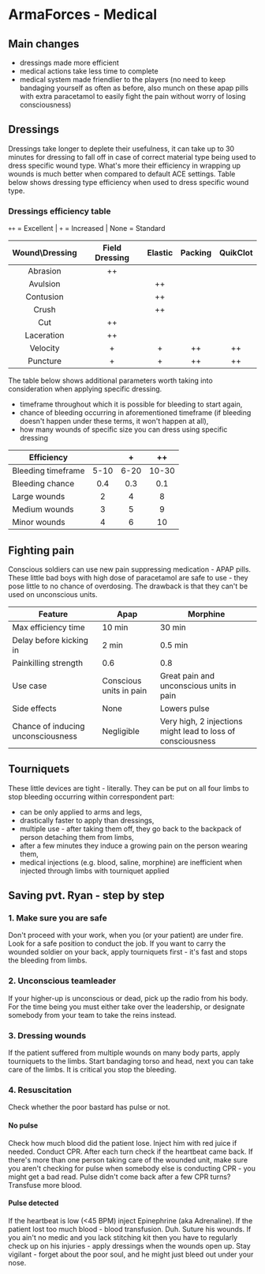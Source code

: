 ﻿# ArmaForces - Medical

## Main changes

- dressings made more efficient
- medical actions take less time to complete
- medical system made friendlier to the players (no need to keep bandaging yourself as often as before, also munch on these apap pills with extra paracetamol to easily fight the pain without worry of losing consciousness)

## Dressings

Dressings take longer to deplete their usefulness, it can take up to 30 minutes for dressing to fall off in case of correct material type being used to dress specific wound type. What's more their efficiency in wrapping up wounds is much better when compared to default ACE settings. Table below shows dressing type efficiency when used to dress specific wound type.

### Dressings efficiency table

`++` = Excellent | `+` = Increased | None = Standard

| Wound\Dressing | Field Dressing | Elastic | Packing | QuikClot |
| :------------: | :------------: | :-----: | :-----: | :------: |
|    Abrasion    |       ++       |         |         |          |
|    Avulsion    |                |   ++    |         |          |
|   Contusion    |                |   ++    |         |          |
|     Crush      |                |   ++    |         |          |
|      Cut       |       ++       |         |         |          |
|   Laceration   |       ++       |         |         |          |
|    Velocity    |       +        |    +    |   ++    |    ++    |
|    Puncture    |       +        |    +    |   ++    |    ++    |

The table below shows additional parameters worth taking into consideration when applying specific dressing. 

- timeframe throughout which it is possible for bleeding to start again,
- chance of bleeding occurring in aforementioned timeframe (if bleeding doesn't happen under these terms, it won't happen at all),
- how many wounds of specific size you can dress using specific dressing

| Efficiency            |      | +    | ++    |
|-----------------------|:----:|:----:|:-----:|
| Bleeding timeframe    | 5-10 | 6-20 | 10-30 |
| Bleeding chance       | 0.4  | 0.3  | 0.1   |
| Large wounds          | 2    | 4    | 8     |
| Medium wounds         | 3    | 5    | 9     |
| Minor wounds          | 4    | 6    | 10    |

## Fighting pain

Conscious soldiers can use new pain suppressing medication - APAP pills. These little bad boys with high dose of paracetamol are safe to use - they pose little to no chance of overdosing. The drawback is that they can't be used on unconscious units.

| Feature                            | Apap                   | Morphine                                 |
|------------------------------------|------------------------|------------------------------------------|
| Max efficiency time                | 10 min                 | 30 min                                   |
| Delay before kicking in            | 2 min                  | 0.5 min                                  |
| Painkilling strength               | 0.6                    | 0.8                                      |
| Use case                           | Conscious units in pain| Great pain and unconscious units in pain |
| Side effects                       | None                   | Lowers pulse                             |
| Chance of inducing unconsciousness | Negligible             | Very high, 2 injections might lead to loss of consciousness|

## Tourniquets 

These little devices are tight - literally. They can be put on all four limbs to stop bleeding occurring within correspondent part:

- can be only applied to arms and legs,
- drastically faster to apply than dressings, 
- multiple use - after taking them off, they go back to the backpack of person detaching them from limbs,
- after a few minutes they induce a growing pain on the person wearing them,
- medical injections (e.g. blood, saline, morphine) are inefficient when injected through limbs with tourniquet applied

## Saving pvt. Ryan - step by step

### 1. Make sure you are safe

Don't proceed with your work, when you (or your patient) are under fire. Look for a safe position to conduct the job. If you want to carry the wounded soldier on your back, apply tourniquets first - it's fast and stops the bleeding from limbs.

### 2. Unconscious teamleader

If your higher-up is unconscious or dead, pick up the radio from his body. For the time being you must either take over the leadership, or designate somebody from your team to take the reins instead.

### 3. Dressing wounds

If the patient suffered from multiple wounds on many body parts, apply tourniquets to the limbs. Start bandaging torso and head, next you can take care of the limbs. It is critical you stop the bleeding.

### 4. Resuscitation

Check whether the poor bastard has pulse or not.

#### No pulse

Check how much blood did the patient lose. Inject him with red juice if needed.
Conduct CPR. After each turn check if the heartbeat came back. If there's more than one person taking care of the wounded unit, make sure you aren't checking for pulse when somebody else is conducting CPR - you might get a bad read. Pulse didn't come back after a few CPR turns? Transfuse more blood.

#### Pulse detected

If the heartbeat is low (<45 BPM) inject Epinephrine (aka Adrenaline).
If the patient lost too much blood - blood transfusion. Duh.
Suture his wounds. If you ain't no medic and you lack stitching kit then you have to regularly check up on his injuries - apply dressings when the wounds open up. Stay vigilant - forget about the poor soul, and he might just bleed out under your nose.
